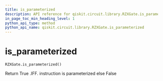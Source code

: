 ```yaml
---
title: is_parameterized
description: API reference for qiskit.circuit.library.RZXGate.is_parameterized
in_page_toc_min_heading_level: 1
python_api_type: method
python_api_name: qiskit.circuit.library.RZXGate.is_parameterized
---
```


# is\_parameterized

<span id="qiskit.circuit.library.RZXGate.is_parameterized" />

`RZXGate.is_parameterized()`

Return True .IFF. instruction is parameterized else False

